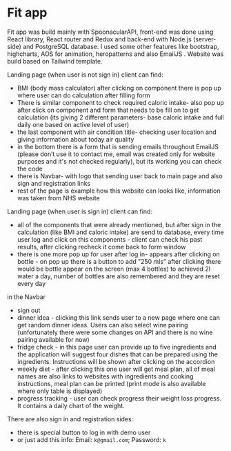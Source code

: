 Fit app
=======

Fit app was build mainly with SpoonacularAPI, front-end was done using React library, React router and Redux and back-end with Node.js (server-side) and PostgreSQL database. I used some other features like bootstrap, highcharts, AOS for animation, heropatterns and also EmailJS
. Website was build based on Tailwind template. 

Landing page (when user is not sign in) client can find:
* BMI (body mass calculator) after clicking on component there is pop up where user can do calculation after filling form
* There is similar component to check required caloric intake- also pop up after click on component and form that needs to be fill on to get calculation (its giving 2 different parameters- base caloric intake and full daily one based on active level of user)
* the last component with air condition title- checking user location and giving information about today air quality
* in the bottom there is a form that is sending emails throughout EmailJS
 (please don’t use it to contact me, email was created only for website purposes and it's not checked regularly), but its working you can check the code
* there is Navbar- with logo that sending user back to main page and also sign and registration links
* rest of the page is example how this website can looks like, information was taken from NHS website

Landing page (when user is sign in) client can find:
* all of the components that were already mentioned, but after sign in the calculation (like BMI and caloric intake) are send to database, every time user log and click on this components - client can check his past results, after clicking recheck it come back to form window
* there is one more pop up for user after log in- appears after clicking on bottle - on pop up there is a button to add ”250 mls” after clicking there would be bottle appear on the screen (max 4 bottles) to achieved 2l water a day, number of bottles are also remembered and they are reset every day

in the Navbar
* sign out
* dinner idea - clicking this link sends user to a new page where one can get random dinner ideas. Users can also select wine pairing (unfortunately there were some changes on API and there is no wine pairing available for now)
* fridge check - in this page user can provide up to five ingredients and the application will suggest four dishes that can be prepared using the ingredients.
Instructions will be shown after clicking on the accordion
* weekly diet - after clicking this one user will get meal plan, all of meal names are also links to websites with ingredients and cooking instructions, meal plan can be printed (print mode is also available where only table is displayed)
* progress tracking - user can check progress their weight loss progress.
It contains a daily chart of the weight.

There are also sign in and registration sides:
* there is special button to log in with demo user
* or just add this info: Email: `k@gmail.com`; Password: `k`


